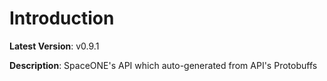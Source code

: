 # Introduction

**Latest Version**: v0.9.1

**Description**: SpaceONE's API which auto-generated from API's Protobuffs

